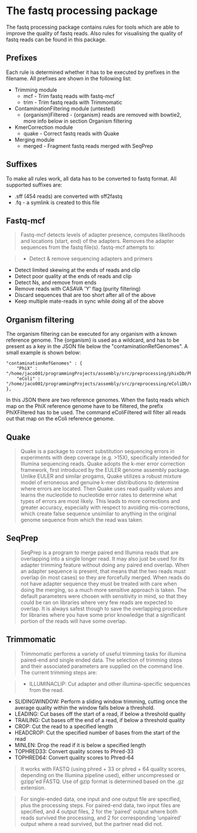The fastq processing package
============================
The fastq processing package contains rules for tools which are able to improve the quality of fastq reads. 
Also rules for visualising the quality of fastq reads can be found in this package.

Prefixes
----------
Each rule is determined whether it has to be executed by prefixes in the filename. 
All prefixes are shown in the following list:  

  * Trimming module
  	* mcf - Trim fastq reads with fastq-mcf
  	* trim - Trim fastq reads with Trimmomatic
  * ContaminationFiltering module (untested)
  	* {organism}Filtered - {organism} reads are removed with bowtie2, more info below in section Organism filtering
  * KmerCorrection module
  	* quake - Correct fastq reads with Quake
  * Merging module
  	* merged - Fragment fastq reads merged with SeqPrep
  	
Suffixes
--------
To make all rules work, all data has to be converted to fastq format. All supported suffixes are:

  * .sff (454 reads) are converted with sff2fastq
  * .fq - a symlink is created to this file
   
Fastq-mcf
---------
> Fastq-mcf detects levels of adapter presence, computes likelihoods and locations (start, end) of the adapters. 
Removes the adapter sequences from the fastq file(s). fastq-mcf attempts to:

> * Detect & remove sequencing adapters and primers
* Detect limited skewing at the ends of reads and clip
* Detect poor quality at the ends of reads and clip
* Detect Ns, and remove from ends
* Remove reads with CASAVA 'Y' flag (purity filtering)
* Discard sequences that are too short after all of the above
* Keep multiple mate-reads in sync while doing all of the above

Organism filtering
------------------
The organism filtering can be executed for any organism with a known reference genome. 
The {organism} is used as a wildcard, and has to be present as a key in the JSON file below the 
"contaminationRefGenomes". A small example is shown below:

	"contaminationRefGenomes" : {
		"PhiX" : "/home/jaco001/programmingProjects/assembly/src/preprocessing/phixDb/PhiX.fasta"
		"eColi" : "/home/jaco001/programmingProjects/assembly/src/preprocessing/eColiDb/eColi.fasta"
	},
	
In this JSON there are two reference genomes. When the fastq reads which map on the PhiX reference genome have to be
filtered, the prefix PhiXFiltered has to be used. The command eColiFiltered will filter all reads out that map on the
eColi reference genome.

Quake
-----
> Quake is a package to correct substitution sequencing errors in experiments with deep coverage (e.g. >15X), 
specifically intended for Illumina sequencing reads. Quake adopts the k-mer error correction framework, 
first introduced by the EULER genome assembly package. Unlike EULER and similar progams, 
Quake utilizes a robust mixture model of erroneous and genuine k-mer distributions to determine where errors are 
located. Then Quake uses read quality values and learns the nucleotide to nucleotide error rates to determine what 
types of errors are most likely. This leads to more corrections and greater accuracy, especially with respect to 
avoiding mis-corrections, which create false sequence unsimilar to anything in the original genome sequence from 
which the read was taken.

SeqPrep
-------
> SeqPrep is a program to merge paired end Illumina reads that are overlapping into a single longer 
read. It may also just be used for its adapter trimming feature without doing any paired end overlap. 
When an adapter sequence is present, that means that the two reads must overlap (in most cases) 
so they are forcefully merged. When reads do not have adapter sequence they must be treated with 
care when doing the merging, so a much more sensitive approach is taken. The default parameters 
were chosen with sensitivity in mind, so that they could be ran on libraries where very few reads are 
expected to overlap. It is always safest though to save the overlapping procedure for libraries where 
you have some prior knowledge that a significant portion of the reads will have some overlap.

Trimmomatic
-----------
> Trimmomatic performs a variety of useful trimming tasks for illumina paired-end and single ended data.
The selection of trimming steps and their associated parameters are supplied on the command line.
The current trimming steps are:

> * ILLUMINACLIP: Cut adapter and other illumina-specific sequences from the read.
* SLIDINGWINDOW: Perform a sliding window trimming, cutting once the average quality within the window falls below a threshold.
* LEADING: Cut bases off the start of a read, if below a threshold quality
* TRAILING: Cut bases off the end of a read, if below a threshold quality
* CROP: Cut the read to a specified length
* HEADCROP: Cut the specified number of bases from the start of the read
* MINLEN: Drop the read if it is below a specified length
* TOPHRED33: Convert quality scores to Phred-33
* TOPHRED64: Convert quality scores to Phred-64
 
> It works with FASTQ (using phred + 33 or phred + 64 quality scores, depending on the Illumina pipeline used), 
either uncompressed or gzipp'ed FASTQ. Use of gzip format is determined based on the .gz extension.

> For single-ended data, one input and one output file are specified, plus the processing steps. 
For paired-end data, two input files are specified, and 4 output files, 2 for the 'paired' output where both 
reads survived the processing, and 2 for corresponding 'unpaired' output where a read survived, but the partner 
read did not.
